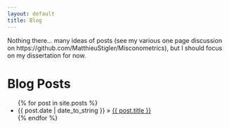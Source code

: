 ```yaml
---
layout: default
title: Blog
---
```



<div id="home">
  Nothing there... many ideas of posts (see my various one page discussion on https://github.com/MatthieuStigler/Misconometrics), but I should focus on my dissertation for now. 
  
  <h1>Blog Posts</h1>
  <ul class="posts">
    {% for post in site.posts %}
      <li><span>{{ post.date | date_to_string }}</span> &raquo; <a href="{{ site.baseurl }}{{ post.url }}">{{ post.title }}</a></li>
    {% endfor %}
  </ul>
</div>
